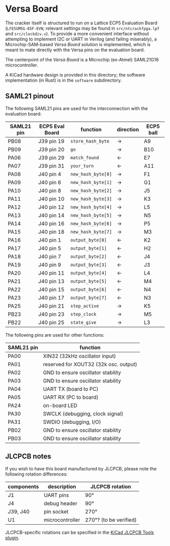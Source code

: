 # Versa Board

The cracker itself is structured to run on a Lattice ECP5 Evaluation Board (`LFE5UM5G-85F-EVN`; relevant settings may be found in `src/ntcrackfpga.lpf` and `src/clockdiv.v`). To provide a more convenient interface without attempting to implement I2C or UART in Verilog (and failing miserably), a Microchip-SAM-based _Versa Board_ solution is implemented, which is meant to mate directly with the Versa pins on the evaluation board.

The centerpoint of the _Versa Board_ is a Microchip (ex-Atmel) SAML21G18 microcontroller.

A KiCad hardware design is provided in this directory; the software implementation (in Rust) is in the `software` subdirectory.

## SAML21 pinout

The following SAML21 pins are used for the interconnection with the evaluation board:

| SAML21 pin | ECP5 Eval Board | function           | direction | ECP5 ball |
| ---------- | --------------- | ------------------ | --------- | --------- |
| PB08       | J39 pin 19      | `store_hash_byte`  | →         | A9        |
| PB09       | J39 pin 20      | `go`               | →         | B10       |
| PA06       | J39 pin 29      | `match_found`      | ←         | E7        |
| PA07       | J39 pin 31      | `your_turn`        | ←         | A11       |
| PA08       | J40 pin 4       | `new_hash_byte[0]` | →         | F1        |
| PA09       | J40 pin 6       | `new_hash_byte[1]` | →         | G1        |
| PA10       | J40 pin 8       | `new_hash_byte[2]` | →         | J5        |
| PA11       | J40 pin 10      | `new_hash_byte[3]` | →         | K3        |
| PA12       | J40 pin 12      | `new_hash_byte[4]` | →         | L5        |
| PA13       | J40 pin 14      | `new_hash_byte[5]` | →         | N5        |
| PA14       | J40 pin 16      | `new_hash_byte[6]` | →         | P5        |
| PA15       | J40 pin 18      | `new_hash_byte[7]` | →         | M3        |
| PA16       | J40 pin 1       | `output_byte[0]`   | ←         | K2        |
| PA17       | J40 pin 5       | `output_byte[1]`   | ←         | H2        |
| PA18       | J40 pin 7       | `output_byte[2]`   | ←         | J4        |
| PA19       | J40 pin 9       | `output_byte[3]`   | ←         | J3        |
| PA20       | J40 pin 11      | `output_byte[4]`   | ←         | L4        |
| PA21       | J40 pin 13      | `output_byte[5]`   | ←         | M4        |
| PA22       | J40 pin 15      | `output_byte[6]`   | ←         | N4        |
| PA23       | J40 pin 17      | `output_byte[7]`   | ←         | N3        |
| PA25       | J40 pin 21      | `step_active`      | →         | K5        |
| PB23       | J40 pin 23      | `step_clock`       | →         | M5        |
| PB22       | J40 pin 25      | `state_give`       | →         | L3        |

The following pins are used for other functions:

| SAML21 pin | function                              |
| ---------- | ------------------------------------- |
| PA00       | XIN32 (32kHz oscillator input)        |
| PA01       | reserved for XOUT32 (32k osc. output) |
| PA02       | GND to ensure oscillator stability    |
| PA03       | GND to ensure oscillator stability    |
| PA04       | UART TX (board to PC)                 |
| PA05       | UART RX (PC to board)                 |
| PA24       | on-board LED                          |
| PA30       | SWCLK (debugging, clock signal)       |
| PA31       | SWDIO (debugging, I/O)                |
| PB02       | GND to ensure oscillator stability    |
| PB03       | GND to ensure oscillator stability    |

## JLCPCB notes

If you wish to have this board manufactured by JLCPCB, please note the following rotation differences:

| components | description     | JLCPCB rotation        |
| ---------- | --------------- | ---------------------- |
| J1         | UART pins       | 90°                    |
| J4         | debug header    | 90°                    |
| J39, J40   | pin socket      | 270°                   |
| U1         | microcontroller | 270°? (to be verified) |

JLCPCB-specific rotations can be specified in the [KiCad JLCPCB Tools plugin](https://github.com/Bouni/kicad-jlcpcb-tools).
